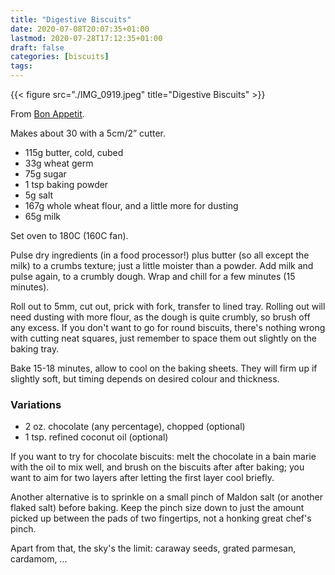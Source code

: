 ```yaml
---
title: "Digestive Biscuits"
date: 2020-07-08T20:07:35+01:00
lastmod: 2020-07-28T17:12:35+01:00
draft: false
categories: [biscuits]
tags: 
---
```

{{< figure src="./IMG_0919.jpeg" title="Digestive Biscuits" >}}


From [Bon Appetit](https://www.bonappetit.com/recipe/digestive-cookies).

Makes about 30 with a 5cm/2” cutter.

- 115g butter, cold, cubed
- 33g wheat germ
- 75g sugar
- 1 tsp baking powder
- 5g salt
- 167g whole wheat flour, and a little more for dusting
- 65g milk

Set oven to 180C (160C fan).

Pulse dry ingredients (in a food processor!) plus butter (so all except the milk) to a crumbs texture; just a little moister than a powder. Add milk and pulse again, to a crumbly dough. Wrap and chill for a few minutes (15 minutes).

Roll out to 5mm, cut out, prick with fork, transfer to lined tray. Rolling out will need dusting with more flour, as the dough is quite crumbly, so brush off any excess. If you don't want to go for round biscuits, there's nothing wrong with cutting neat squares, just remember to space them out slightly on the baking tray.

Bake 15-18 minutes, allow to cool on the baking sheets. They will firm up if slightly soft, but timing depends on desired colour and thickness.

### Variations
- 2 oz. chocolate (any percentage), chopped (optional)
- 1 tsp. refined coconut oil (optional)

If you want to try for chocolate biscuits: melt the chocolate in a bain marie with the oil to mix well, and brush on the biscuits after after baking; you want to aim for two layers after letting the first layer cool briefly. 

Another alternative is to sprinkle on a small pinch of Maldon salt (or another flaked salt) before baking. Keep the pinch size down to just the amount picked up between the pads of two fingertips, not a honking great chef's pinch.

Apart from that, the sky's the limit: caraway seeds, grated parmesan, cardamom, ...

